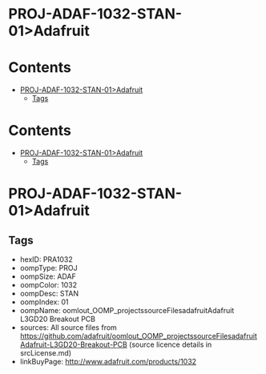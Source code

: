 
PROJ-ADAF-1032-STAN-01>Adafruit
===============================

Contents
========

* [PROJ-ADAF-1032-STAN-01>Adafruit](#proj-adaf-1032-stan-01adafruit)
	* [Tags](#tags)

Contents
========

* [PROJ-ADAF-1032-STAN-01>Adafruit](#proj-adaf-1032-stan-01adafruit)
	* [Tags](#tags)

# PROJ-ADAF-1032-STAN-01>Adafruit

## Tags

- hexID: PRA1032
- oompType: PROJ
- oompSize: ADAF
- oompColor: 1032
- oompDesc: STAN
- oompIndex: 01
- oompName: oomlout_OOMP_projectssourceFilesadafruitAdafruit L3GD20 Breakout PCB
- sources: All source files from https://github.com/adafruit/oomlout_OOMP_projectssourceFilesadafruitAdafruit-L3GD20-Breakout-PCB (source licence details in srcLicense.md)
- linkBuyPage: http://www.adafruit.com/products/1032
